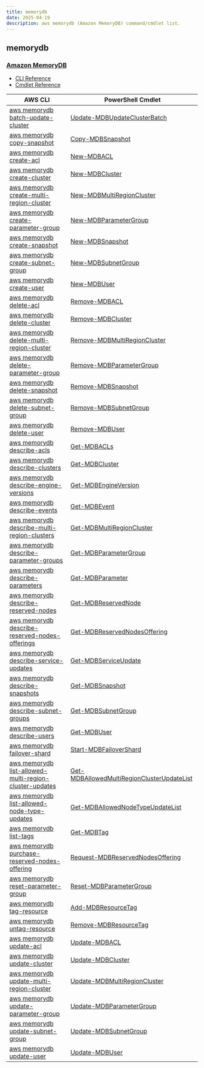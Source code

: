 ```yaml
---
title: memorydb
date: 2025-04-19
description: aws memorydb (Amazon MemoryDB) command/cmdlet list.
---
```


## memorydb

### [Amazon MemoryDB](https://aws.amazon.com/memorydb/)

* [CLI Reference](https://awscli.amazonaws.com/v2/documentation/api/latest/reference/memorydb/index.html)
* [Cmdlet Reference](https://docs.aws.amazon.com/powershell/latest/reference/items/MemoryDB_cmdlets.html)

|AWS CLI|PowerShell Cmdlet|
|----|----|
|[aws memorydb batch-update-cluster](https://awscli.amazonaws.com/v2/documentation/api/latest/reference/memorydb/batch-update-cluster.html)|[Update-MDBUpdateClusterBatch](https://docs.aws.amazon.com/powershell/latest/reference/items/Update-MDBUpdateClusterBatch.html)|
|[aws memorydb copy-snapshot](https://awscli.amazonaws.com/v2/documentation/api/latest/reference/memorydb/copy-snapshot.html)|[Copy-MDBSnapshot](https://docs.aws.amazon.com/powershell/latest/reference/items/Copy-MDBSnapshot.html)|
|[aws memorydb create-acl](https://awscli.amazonaws.com/v2/documentation/api/latest/reference/memorydb/create-acl.html)|[New-MDBACL](https://docs.aws.amazon.com/powershell/latest/reference/items/New-MDBACL.html)|
|[aws memorydb create-cluster](https://awscli.amazonaws.com/v2/documentation/api/latest/reference/memorydb/create-cluster.html)|[New-MDBCluster](https://docs.aws.amazon.com/powershell/latest/reference/items/New-MDBCluster.html)|
|[aws memorydb create-multi-region-cluster](https://awscli.amazonaws.com/v2/documentation/api/latest/reference/memorydb/create-multi-region-cluster.html)|[New-MDBMultiRegionCluster](https://docs.aws.amazon.com/powershell/latest/reference/items/New-MDBMultiRegionCluster.html)|
|[aws memorydb create-parameter-group](https://awscli.amazonaws.com/v2/documentation/api/latest/reference/memorydb/create-parameter-group.html)|[New-MDBParameterGroup](https://docs.aws.amazon.com/powershell/latest/reference/items/New-MDBParameterGroup.html)|
|[aws memorydb create-snapshot](https://awscli.amazonaws.com/v2/documentation/api/latest/reference/memorydb/create-snapshot.html)|[New-MDBSnapshot](https://docs.aws.amazon.com/powershell/latest/reference/items/New-MDBSnapshot.html)|
|[aws memorydb create-subnet-group](https://awscli.amazonaws.com/v2/documentation/api/latest/reference/memorydb/create-subnet-group.html)|[New-MDBSubnetGroup](https://docs.aws.amazon.com/powershell/latest/reference/items/New-MDBSubnetGroup.html)|
|[aws memorydb create-user](https://awscli.amazonaws.com/v2/documentation/api/latest/reference/memorydb/create-user.html)|[New-MDBUser](https://docs.aws.amazon.com/powershell/latest/reference/items/New-MDBUser.html)|
|[aws memorydb delete-acl](https://awscli.amazonaws.com/v2/documentation/api/latest/reference/memorydb/delete-acl.html)|[Remove-MDBACL](https://docs.aws.amazon.com/powershell/latest/reference/items/Remove-MDBACL.html)|
|[aws memorydb delete-cluster](https://awscli.amazonaws.com/v2/documentation/api/latest/reference/memorydb/delete-cluster.html)|[Remove-MDBCluster](https://docs.aws.amazon.com/powershell/latest/reference/items/Remove-MDBCluster.html)|
|[aws memorydb delete-multi-region-cluster](https://awscli.amazonaws.com/v2/documentation/api/latest/reference/memorydb/delete-multi-region-cluster.html)|[Remove-MDBMultiRegionCluster](https://docs.aws.amazon.com/powershell/latest/reference/items/Remove-MDBMultiRegionCluster.html)|
|[aws memorydb delete-parameter-group](https://awscli.amazonaws.com/v2/documentation/api/latest/reference/memorydb/delete-parameter-group.html)|[Remove-MDBParameterGroup](https://docs.aws.amazon.com/powershell/latest/reference/items/Remove-MDBParameterGroup.html)|
|[aws memorydb delete-snapshot](https://awscli.amazonaws.com/v2/documentation/api/latest/reference/memorydb/delete-snapshot.html)|[Remove-MDBSnapshot](https://docs.aws.amazon.com/powershell/latest/reference/items/Remove-MDBSnapshot.html)|
|[aws memorydb delete-subnet-group](https://awscli.amazonaws.com/v2/documentation/api/latest/reference/memorydb/delete-subnet-group.html)|[Remove-MDBSubnetGroup](https://docs.aws.amazon.com/powershell/latest/reference/items/Remove-MDBSubnetGroup.html)|
|[aws memorydb delete-user](https://awscli.amazonaws.com/v2/documentation/api/latest/reference/memorydb/delete-user.html)|[Remove-MDBUser](https://docs.aws.amazon.com/powershell/latest/reference/items/Remove-MDBUser.html)|
|[aws memorydb describe-acls](https://awscli.amazonaws.com/v2/documentation/api/latest/reference/memorydb/describe-acls.html)|[Get-MDBACLs](https://docs.aws.amazon.com/powershell/latest/reference/items/Get-MDBACLs.html)|
|[aws memorydb describe-clusters](https://awscli.amazonaws.com/v2/documentation/api/latest/reference/memorydb/describe-clusters.html)|[Get-MDBCluster](https://docs.aws.amazon.com/powershell/latest/reference/items/Get-MDBCluster.html)|
|[aws memorydb describe-engine-versions](https://awscli.amazonaws.com/v2/documentation/api/latest/reference/memorydb/describe-engine-versions.html)|[Get-MDBEngineVersion](https://docs.aws.amazon.com/powershell/latest/reference/items/Get-MDBEngineVersion.html)|
|[aws memorydb describe-events](https://awscli.amazonaws.com/v2/documentation/api/latest/reference/memorydb/describe-events.html)|[Get-MDBEvent](https://docs.aws.amazon.com/powershell/latest/reference/items/Get-MDBEvent.html)|
|[aws memorydb describe-multi-region-clusters](https://awscli.amazonaws.com/v2/documentation/api/latest/reference/memorydb/describe-multi-region-clusters.html)|[Get-MDBMultiRegionCluster](https://docs.aws.amazon.com/powershell/latest/reference/items/Get-MDBMultiRegionCluster.html)|
|[aws memorydb describe-parameter-groups](https://awscli.amazonaws.com/v2/documentation/api/latest/reference/memorydb/describe-parameter-groups.html)|[Get-MDBParameterGroup](https://docs.aws.amazon.com/powershell/latest/reference/items/Get-MDBParameterGroup.html)|
|[aws memorydb describe-parameters](https://awscli.amazonaws.com/v2/documentation/api/latest/reference/memorydb/describe-parameters.html)|[Get-MDBParameter](https://docs.aws.amazon.com/powershell/latest/reference/items/Get-MDBParameter.html)|
|[aws memorydb describe-reserved-nodes](https://awscli.amazonaws.com/v2/documentation/api/latest/reference/memorydb/describe-reserved-nodes.html)|[Get-MDBReservedNode](https://docs.aws.amazon.com/powershell/latest/reference/items/Get-MDBReservedNode.html)|
|[aws memorydb describe-reserved-nodes-offerings](https://awscli.amazonaws.com/v2/documentation/api/latest/reference/memorydb/describe-reserved-nodes-offerings.html)|[Get-MDBReservedNodesOffering](https://docs.aws.amazon.com/powershell/latest/reference/items/Get-MDBReservedNodesOffering.html)|
|[aws memorydb describe-service-updates](https://awscli.amazonaws.com/v2/documentation/api/latest/reference/memorydb/describe-service-updates.html)|[Get-MDBServiceUpdate](https://docs.aws.amazon.com/powershell/latest/reference/items/Get-MDBServiceUpdate.html)|
|[aws memorydb describe-snapshots](https://awscli.amazonaws.com/v2/documentation/api/latest/reference/memorydb/describe-snapshots.html)|[Get-MDBSnapshot](https://docs.aws.amazon.com/powershell/latest/reference/items/Get-MDBSnapshot.html)|
|[aws memorydb describe-subnet-groups](https://awscli.amazonaws.com/v2/documentation/api/latest/reference/memorydb/describe-subnet-groups.html)|[Get-MDBSubnetGroup](https://docs.aws.amazon.com/powershell/latest/reference/items/Get-MDBSubnetGroup.html)|
|[aws memorydb describe-users](https://awscli.amazonaws.com/v2/documentation/api/latest/reference/memorydb/describe-users.html)|[Get-MDBUser](https://docs.aws.amazon.com/powershell/latest/reference/items/Get-MDBUser.html)|
|[aws memorydb failover-shard](https://awscli.amazonaws.com/v2/documentation/api/latest/reference/memorydb/failover-shard.html)|[Start-MDBFailoverShard](https://docs.aws.amazon.com/powershell/latest/reference/items/Start-MDBFailoverShard.html)|
|[aws memorydb list-allowed-multi-region-cluster-updates](https://awscli.amazonaws.com/v2/documentation/api/latest/reference/memorydb/list-allowed-multi-region-cluster-updates.html)|[Get-MDBAllowedMultiRegionClusterUpdateList](https://docs.aws.amazon.com/powershell/latest/reference/items/Get-MDBAllowedMultiRegionClusterUpdateList.html)|
|[aws memorydb list-allowed-node-type-updates](https://awscli.amazonaws.com/v2/documentation/api/latest/reference/memorydb/list-allowed-node-type-updates.html)|[Get-MDBAllowedNodeTypeUpdateList](https://docs.aws.amazon.com/powershell/latest/reference/items/Get-MDBAllowedNodeTypeUpdateList.html)|
|[aws memorydb list-tags](https://awscli.amazonaws.com/v2/documentation/api/latest/reference/memorydb/list-tags.html)|[Get-MDBTag](https://docs.aws.amazon.com/powershell/latest/reference/items/Get-MDBTag.html)|
|[aws memorydb purchase-reserved-nodes-offering](https://awscli.amazonaws.com/v2/documentation/api/latest/reference/memorydb/purchase-reserved-nodes-offering.html)|[Request-MDBReservedNodesOffering](https://docs.aws.amazon.com/powershell/latest/reference/items/Request-MDBReservedNodesOffering.html)|
|[aws memorydb reset-parameter-group](https://awscli.amazonaws.com/v2/documentation/api/latest/reference/memorydb/reset-parameter-group.html)|[Reset-MDBParameterGroup](https://docs.aws.amazon.com/powershell/latest/reference/items/Reset-MDBParameterGroup.html)|
|[aws memorydb tag-resource](https://awscli.amazonaws.com/v2/documentation/api/latest/reference/memorydb/tag-resource.html)|[Add-MDBResourceTag](https://docs.aws.amazon.com/powershell/latest/reference/items/Add-MDBResourceTag.html)|
|[aws memorydb untag-resource](https://awscli.amazonaws.com/v2/documentation/api/latest/reference/memorydb/untag-resource.html)|[Remove-MDBResourceTag](https://docs.aws.amazon.com/powershell/latest/reference/items/Remove-MDBResourceTag.html)|
|[aws memorydb update-acl](https://awscli.amazonaws.com/v2/documentation/api/latest/reference/memorydb/update-acl.html)|[Update-MDBACL](https://docs.aws.amazon.com/powershell/latest/reference/items/Update-MDBACL.html)|
|[aws memorydb update-cluster](https://awscli.amazonaws.com/v2/documentation/api/latest/reference/memorydb/update-cluster.html)|[Update-MDBCluster](https://docs.aws.amazon.com/powershell/latest/reference/items/Update-MDBCluster.html)|
|[aws memorydb update-multi-region-cluster](https://awscli.amazonaws.com/v2/documentation/api/latest/reference/memorydb/update-multi-region-cluster.html)|[Update-MDBMultiRegionCluster](https://docs.aws.amazon.com/powershell/latest/reference/items/Update-MDBMultiRegionCluster.html)|
|[aws memorydb update-parameter-group](https://awscli.amazonaws.com/v2/documentation/api/latest/reference/memorydb/update-parameter-group.html)|[Update-MDBParameterGroup](https://docs.aws.amazon.com/powershell/latest/reference/items/Update-MDBParameterGroup.html)|
|[aws memorydb update-subnet-group](https://awscli.amazonaws.com/v2/documentation/api/latest/reference/memorydb/update-subnet-group.html)|[Update-MDBSubnetGroup](https://docs.aws.amazon.com/powershell/latest/reference/items/Update-MDBSubnetGroup.html)|
|[aws memorydb update-user](https://awscli.amazonaws.com/v2/documentation/api/latest/reference/memorydb/update-user.html)|[Update-MDBUser](https://docs.aws.amazon.com/powershell/latest/reference/items/Update-MDBUser.html)|

